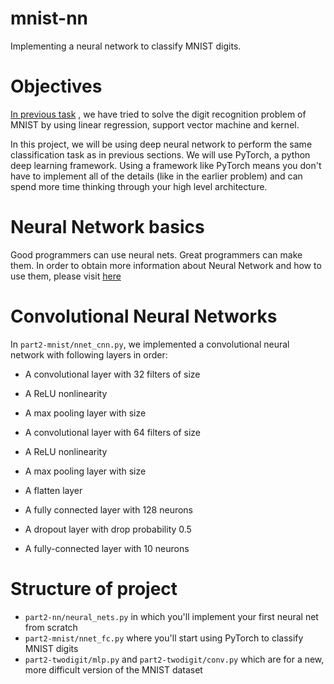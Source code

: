 # mnist-nn
 Implementing a neural network to classify MNIST digits.

# Objectives
[In previous task](https://github.com/dnlam/mnist) , we have tried to solve the digit recognition problem of MNIST by using linear regression, support vector machine and kernel. 

In this project, we will be using deep neural network to perform the same classification task as in previous sections. We will use PyTorch, a python deep learning framework. Using a framework like PyTorch means you don't have to implement all of the details (like in the earlier problem) and can spend more time thinking through your high level architecture.

# Neural Network basics
Good programmers can use neural nets. Great programmers can make them. In order to obtain more information about Neural Network and how to use them, please visit [here](https://dnlam.github.io/fastblog/2021/06/04/The_Beauty_Of_Neural_Network.html)

# Convolutional Neural Networks
In `part2-mnist/nnet_cnn.py`, we implemented a convolutional neural network with following layers in order:
- A convolutional layer with 32 filters of size 

- A ReLU nonlinearity

- A max pooling layer with size 

- A convolutional layer with 64 filters of size 

- A ReLU nonlinearity

- A max pooling layer with size 

- A flatten layer

- A fully connected layer with 128 neurons

- A dropout layer with drop probability 0.5

- A fully-connected layer with 10 neurons

# Structure of project 
- `part2-nn/neural_nets.py` in which you'll implement your first neural net from scratch
- `part2-mnist/nnet_fc.py` where you'll start using PyTorch to classify MNIST digits
- `part2-twodigit/mlp.py` and `part2-twodigit/conv.py` which are for a new, more difficult version of the MNIST dataset
